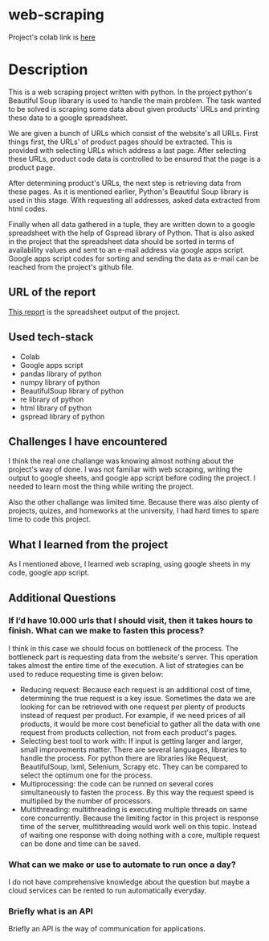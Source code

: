 # web-scraping

Project's colab link is [here](https://colab.research.google.com/drive/1QdQBF7qhd943Chg5B1buJUUK53u6vYUz?usp=sharing)

# Description

  This is a web scraping project written with python. In the project python's Beautiful Soup libarary is used to handle the main problem. The task wanted to be solved is scraping some data about given products' URLs and printing these data to a google spreadsheet. 

  We are given a bunch of URLs which consist of the website's all URLs. First things first, the URLs' of product pages should be extracted. This is provided with selecting URLs which address a last page. After selecting these URLs, product code data is controlled to be ensured that the page is a product page.
  
  After determining product's URLs, the next step is retrieving data from these pages. As it is mentioned earlier, Python's Beautiful Soup library is used in this stage. With requesting all addresses, asked data extracted from html codes. 
  
  Finally when all data gathered in a tuple, they are written down to a google spreadsheet with the help of Gspread library of Python. That is also asked in the project that the spreadsheet data should be sorted in terms of availability values and sent to an e-mail address via google apps script. Google apps script codes for sorting and sending the data as e-mail can be reached from the project's github file.
  
  
## URL of the report

  [This report](https://docs.google.com/spreadsheets/d/1IhL3WcVU742pI3xtqrR6BZ8cljHBTxKivzwRdVxoIk4/edit?usp=sharing) is the spreadsheet output of the project.
  
## Used tech-stack
  * Colab
  * Google apps script
  * pandas library of python
  * numpy library of python
  * BeautifulSoup library of python
  * re library of python
  * html library of python
  * gspread library of python

## Challenges I have encountered
   I think the real one challange was knowing almost nothing about the project's way of done. I was not familiar with web scraping, writing the output to google sheets, and google app script before coding the project. I needed to learn most the thing while writing the project.
   
   Also the other challange was limited time. Because there was also plenty of projects, quizes, and homeworks at the university, I had hard times to spare time to code this project.
   
## What I learned from the project
  As I mentioned above, I learned web scraping, using google sheets in my code, google app script.
  
## Additional Questions

### If I’d have 10.000 urls that I should visit, then it takes hours to finish. What can we make to fasten this process?
  I think in this case we should focus on bottleneck of the process. The bottleneck part is requesting data from the website's server. This operation takes almost the entire time of the execution. A list of strategies can be used to reduce requesting time is given below:
  * Reducing request: Because each request is an additional cost of time, determining the true request is a key issue. Sometimes the data we are looking for can be retrieved with one request per plenty of products instead of request per product. For example, if we need prices of all products, it would be more cost beneficial to gather all the data with one request from products collection, not from each product's pages.
  * Selecting best tool to work with: If input is getting larger and larger, small improvements matter. There are several languages, libraries to handle the process. For python there are libraries like Request, BeautifulSoup, lxml, Selenium, Scrapy etc. They can be compared to select the optimum one for the process.
  * Multiprocessing: the code can be runned on several cores simultaneously to fasten the process. By this way the request speed is multiplied by the number of processors.
  * Multithreading: multithreading is executing multiple threads on same core concurrently. Because the limiting factor in this project is response time of the server, multithreading would work well on this topic. Instead of waiting one response with doing nothing with a core, multiple request can be done and time can be saved. 

### What can we make or use to automate to run once a day?
  I do not have comprehensive knowledge about the question but maybe a cloud services can be rented to run automatically everyday.

### Briefly what is an API
  Briefly an API is the way of communication for applications.
